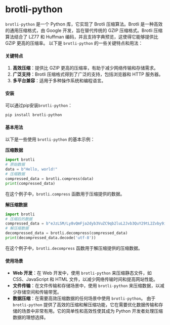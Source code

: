 # brotli-python

`brotli-python` 是一个 Python 库，它实现了 Brotli 压缩算法。Brotli 是一种高效的通用压缩格式，由 Google 开发，旨在替代传统的 GZIP 压缩格式。Brotli 压缩算法结合了 LZ77 和 Huffman 编码，并且支持字典预览，这使得它能够提供比 GZIP 更高的压缩率。 以下是 `brotli-python` 的一些关键特点和用法：

#### 关键特点

1. **高效压缩**：提供比 GZIP 更高的压缩率，有助于减少网络传输和存储需求。
2. **广泛支持**：Brotli 压缩格式得到了广泛的支持，包括浏览器和 HTTP 服务器。
3. **多平台兼容**：适用于多种操作系统和编程语言。

#### 安装

可以通过pip安装`brotli-python`：

```bash
pip install brotli-python
```

#### 基本用法

以下是一些使用 `brotli-python` 的基本示例：

**压缩数据**

```python
import brotli
# 原始数据
data = b"Hello, world!"
# 压缩数据
compressed_data = brotli.compress(data)
print(compressed_data)
```

在这个例子中，`brotli.compress` 函数用于压缩提供的数据。

**解压缩数据**

```python
import brotli
# 压缩后的数据
compressed_data = b"eJzLSM/Ly8vQmFja2dyb3VuZC9qb2luL2Jvb3QuY29tL2Zvby9iYW5pbWF0ZS9pbmRleC5odG1sPz8/MzQ2NjA3O2JhcnJheS9pbmRleC5odG1sLmpwZw=="
# 解压缩数据
decompressed_data = brotli.decompress(compressed_data)
print(decompressed_data.decode('utf-8'))
```

在这个例子中，`brotli.decompress` 函数用于解压缩提供的压缩数据。

#### 使用场景

* **Web 开发**：在 Web 开发中，使用 `brotli-python` 来压缩静态文件，如 CSS、JavaScript 和 HTML 文件，以减少网络传输时间和提高网站性能。
* **文件传输**：在文件传输和存储场景中，使用 `brotli-python` 来压缩数据，以减少存储空间和传输带宽。
* **数据压缩**：在需要高效压缩数据的任何场景中使用 `brotli-python`。 由于 `brotli-python` 提供了高效的压缩和解压缩功能，它在需要优化数据传输和存储的场景中非常有用。它的简单性和高效性使其成为 Python 开发者处理压缩数据的理想选择。
